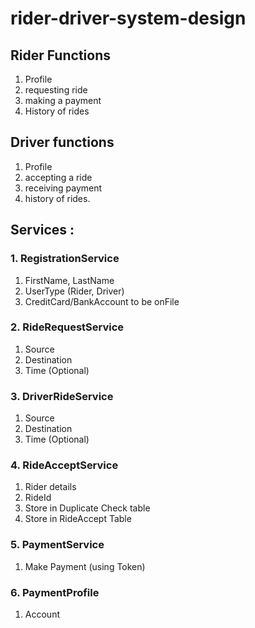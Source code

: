 # rider-driver-system-design

## Rider Functions
  1. Profile
  2. requesting ride
  3. making a payment
  4. History of rides

## Driver functions
  1. Profile
  2. accepting a ride
  3. receiving payment 
  4. history of rides.



## Services :

### 1. RegistrationService
  1. FirstName, LastName
  2. UserType (Rider, Driver)
  3. CreditCard/BankAccount to be onFile
### 2. RideRequestService
  1. Source 
  2. Destination
  3. Time (Optional)
### 3. DriverRideService
  1. Source
  2. Destination
  3. Time (Optional)
### 4. RideAcceptService
  1. Rider details 
  2. RideId
  3. Store in Duplicate Check table
  4. Store in RideAccept Table
### 5. PaymentService
  1. Make Payment (using Token)
### 6. PaymentProfile 
  1. Account 
